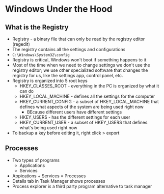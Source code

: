 # Windows Under the Hood



## What is the Registry
- Registry - a binary file that can only be read by the registry editor (regedit)
- The registry contains all the settings and configurations
- `C:\Windows\System32\config`
- Registry is critical, Windows won't boot if something happens to it
- Most of the time when we need to change settings we don't use the registry editor; we use other specialized software that changes the registry for us, like the settings app, control panel, etc.
- Registry is organized into 5 root keys
    - HKEY_CLASSES_ROOT - everything in the PC is organized by what it can do
    - HKEY_LOCAL_MACHINE - defines all the settings for the computer
    - HKEY_CURRENT_CONFIG - a subset of HKEY_LOCAL_MACHINE that defines what aspects of the system are being used right now
        - BEcause different users have different settings
    - HKEY_USERS - has the different settings for each user
    - HKEY_CURRENT_USER - a subset of HKEY_USERS that defines what's being used right now
- To backup a key before editing it, right click > export

## Processes
- Two types of programs
    - Applications
    - Services
- Appications + Services = Processes
- Details tab in Task Manager shows processes
- Process explorer is a third party program alternative to task manager
